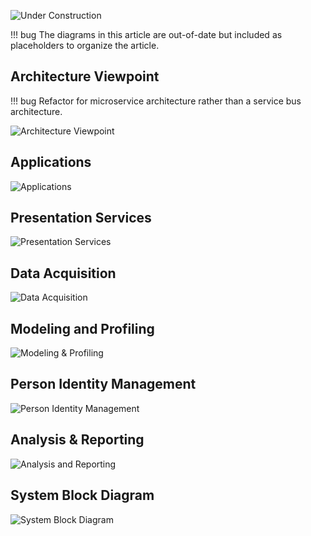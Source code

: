 
![Under Construction][def]

[def]: ../images/underconstruction.svg

!!! bug
    The diagrams in this article are out-of-date but included as placeholders to organize the article.

## Architecture Viewpoint
!!! bug
    Refactor for microservice architecture rather than a service bus architecture.

![Architecture Viewpoint](../images/engineering-viewpoint.png)

## Applications

![Applications](../images/applications.png)

## Presentation Services

![Presentation Services](../images/presentation-services.png)

## Data Acquisition

![Data Acquisition](../images/data-acquisition.png)

## Modeling and Profiling

![Modeling &amp; Profiling](../images/modeling-and-profiling.png)

## Person Identity Management

![Person Identity Management](../images/person-identity-management.png)

## Analysis &amp; Reporting

![Analysis and Reporting](../images/analysis-and-reporting.png)

## System Block Diagram

![System Block Diagram](../images/system-block-diagram.png)

